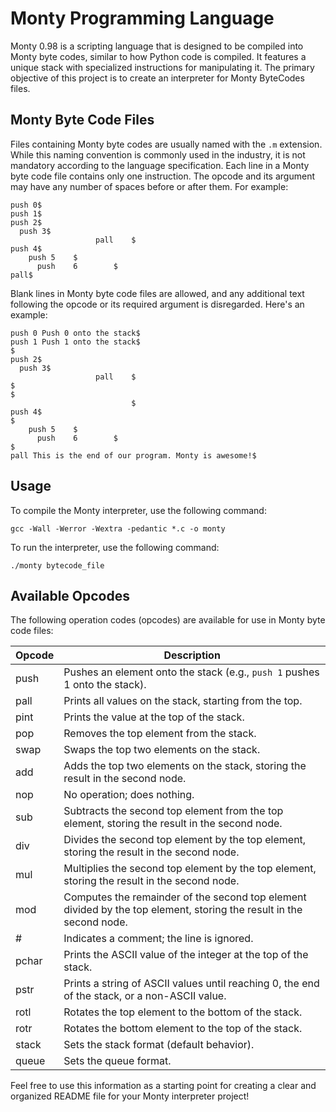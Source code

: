 # Monty Programming Language

Monty 0.98 is a scripting language that is designed to be compiled into Monty byte codes, similar to how Python code is compiled. It features a unique stack with specialized instructions for manipulating it. The primary objective of this project is to create an interpreter for Monty ByteCodes files.

## Monty Byte Code Files

Files containing Monty byte codes are usually named with the `.m` extension. While this naming convention is commonly used in the industry, it is not mandatory according to the language specification. Each line in a Monty byte code file contains only one instruction. The opcode and its argument may have any number of spaces before or after them. For example:

```plaintext
push 0$
push 1$
push 2$
  push 3$
                   pall    $
push 4$
    push 5    $
      push    6        $
pall$
```

Blank lines in Monty byte code files are allowed, and any additional text following the opcode or its required argument is disregarded. Here's an example:

```plaintext
push 0 Push 0 onto the stack$
push 1 Push 1 onto the stack$
$
push 2$
  push 3$
                   pall    $
$
$
                           $
push 4$
$
    push 5    $
      push    6        $
$
pall This is the end of our program. Monty is awesome!$
```

## Usage

To compile the Monty interpreter, use the following command:

```shell
gcc -Wall -Werror -Wextra -pedantic *.c -o monty
```

To run the interpreter, use the following command:

```shell
./monty bytecode_file
```

## Available Opcodes

The following operation codes (opcodes) are available for use in Monty byte code files:

| Opcode | Description |
|--------|-------------|
| push   | Pushes an element onto the stack (e.g., `push 1` pushes 1 onto the stack). |
| pall   | Prints all values on the stack, starting from the top. |
| pint   | Prints the value at the top of the stack. |
| pop    | Removes the top element from the stack. |
| swap   | Swaps the top two elements on the stack. |
| add    | Adds the top two elements on the stack, storing the result in the second node. |
| nop    | No operation; does nothing. |
| sub    | Subtracts the second top element from the top element, storing the result in the second node. |
| div    | Divides the second top element by the top element, storing the result in the second node. |
| mul    | Multiplies the second top element by the top element, storing the result in the second node. |
| mod    | Computes the remainder of the second top element divided by the top element, storing the result in the second node. |
| #      | Indicates a comment; the line is ignored. |
| pchar  | Prints the ASCII value of the integer at the top of the stack. |
| pstr   | Prints a string of ASCII values until reaching 0, the end of the stack, or a non-ASCII value. |
| rotl   | Rotates the top element to the bottom of the stack. |
| rotr   | Rotates the bottom element to the top of the stack. |
| stack  | Sets the stack format (default behavior). |
| queue  | Sets the queue format. |

Feel free to use this information as a starting point for creating a clear and organized README file for your Monty interpreter project!
